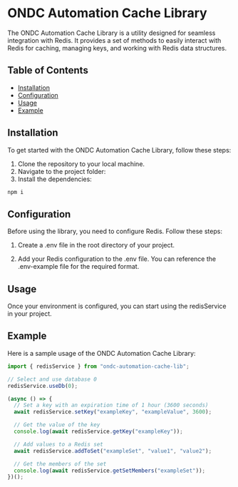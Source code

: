 # ONDC Automation Cache Library

The ONDC Automation Cache Library is a utility designed for seamless integration with Redis. It provides a set of methods to easily interact with Redis for caching, managing keys, and working with Redis data structures.

## Table of Contents

- [Installation](#installation)
- [Configuration](#configuration)
- [Usage](#usage)
- [Example](#example)
  <!-- - [API Reference](#api-reference)
  - [redisService Methods](#redisService-methods)
  - [License](#license) -->

## Installation

To get started with the ONDC Automation Cache Library, follow these steps:

1. Clone the repository to your local machine.
2. Navigate to the project folder:
3. Install the dependencies:

```sh
npm i
```

## Configuration

Before using the library, you need to configure Redis. Follow these steps:

1. Create a .env file in the root directory of your project.

2. Add your Redis configuration to the .env file. You can reference the .env-example file for the required format.

## Usage

Once your environment is configured, you can start using the redisService in your project.

## Example

Here is a sample usage of the ONDC Automation Cache Library:

```js
import { redisService } from "ondc-automation-cache-lib";

// Select and use database 0
redisService.useDb(0);

(async () => {
  // Set a key with an expiration time of 1 hour (3600 seconds)
  await redisService.setKey("exampleKey", "exampleValue", 3600);

  // Get the value of the key
  console.log(await redisService.getKey("exampleKey"));

  // Add values to a Redis set
  await redisService.addToSet("exampleSet", "value1", "value2");

  // Get the members of the set
  console.log(await redisService.getSetMembers("exampleSet"));
})();
```
